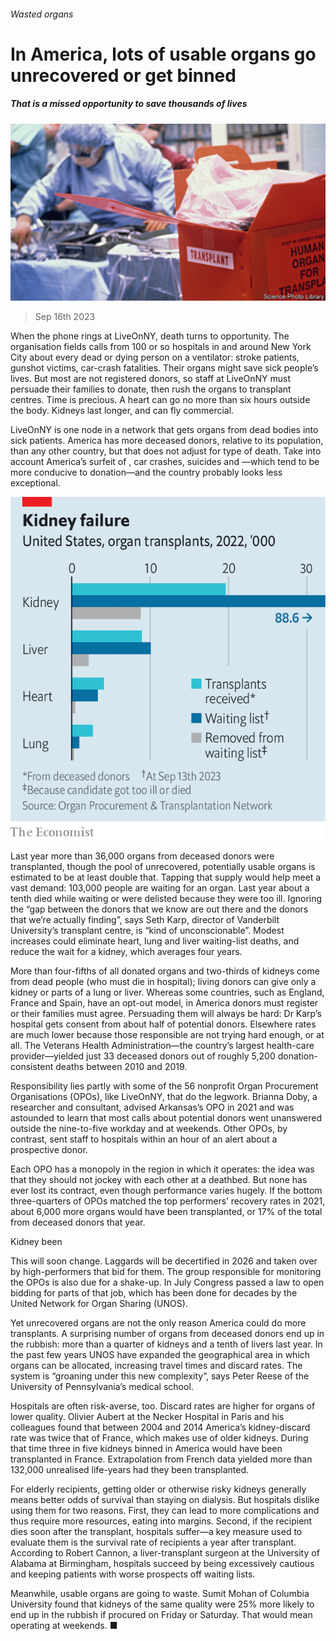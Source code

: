 ###### Wasted organs

# In America, lots of usable organs go unrecovered or get binned 

##### That is a missed opportunity to save thousands of lives 

![image](images/20230923_USP001.jpg) 

> Sep 16th 2023 

When the phone rings at LiveOnNY, death turns to opportunity. The organisation fields calls from 100 or so hospitals in and around New York City about every dead or dying person on a ventilator: stroke patients, gunshot victims, car-crash fatalities. Their organs might save sick people’s lives. But most are not registered donors, so staff at LiveOnNY must persuade their families to donate, then rush the organs to transplant centres. Time is precious. A heart can go no more than six hours outside the body. Kidneys last longer, and can fly commercial.

LiveOnNY is one node in a network that gets organs from dead bodies into sick patients. America has more deceased donors, relative to its population, than any other country, but that does not adjust for type of death. Take into account America’s surfeit of , car crashes, suicides and —which tend to be more conducive to donation—and the country probably looks less exceptional. 

![image](images/20230923_USC618.png) 


Last year more than 36,000 organs from deceased donors were transplanted, though the pool of unrecovered, potentially usable organs is estimated to be at least double that. Tapping that supply would help meet a vast demand: 103,000 people are waiting for an organ. Last year about a tenth died while waiting or were delisted because they were too ill. Ignoring the “gap between the donors that we know are out there and the donors that we’re actually finding”, says Seth Karp, director of Vanderbilt University’s transplant centre, is “kind of unconscionable”. Modest increases could eliminate heart, lung and liver waiting-list deaths, and reduce the wait for a kidney, which averages four years.

More than four-fifths of all donated organs and two-thirds of kidneys come from dead people (who must die in hospital); living donors can give only a kidney or parts of a lung or liver. Whereas some countries, such as England, France and Spain, have an opt-out model, in America donors must register or their families must agree. Persuading them will always be hard: Dr Karp’s hospital gets consent from about half of potential donors. Elsewhere rates are much lower because those responsible are not trying hard enough, or at all. The Veterans Health Administration—the country’s largest health-care provider—yielded just 33 deceased donors out of roughly 5,200 donation-consistent deaths between 2010 and 2019.

Responsibility lies partly with some of the 56 nonprofit Organ Procurement Organisations (OPOs), like LiveOnNY, that do the legwork. Brianna Doby, a researcher and consultant, advised Arkansas’s OPO in 2021 and was astounded to learn that most calls about potential donors went unanswered outside the nine-to-five workday and at weekends. Other OPOs, by contrast, sent staff to hospitals within an hour of an alert about a prospective donor.

Each OPO has a monopoly in the region in which it operates: the idea was that they should not jockey with each other at a deathbed. But none has ever lost its contract, even though performance varies hugely. If the bottom three-quarters of OPOs matched the top performers’ recovery rates in 2021, about 6,000 more organs would have been transplanted, or 17% of the total from deceased donors that year. 

Kidney been

This will soon change. Laggards will be decertified in 2026 and taken over by high-performers that bid for them. The group responsible for monitoring the OPOs is also due for a shake-up. In July Congress passed a law to open bidding for parts of that job, which has been done for decades by the United Network for Organ Sharing (UNOS).

Yet unrecovered organs are not the only reason America could do more transplants. A surprising number of organs from deceased donors end up in the rubbish: more than a quarter of kidneys and a tenth of livers last year. In the past few years UNOS have expanded the geographical area in which organs can be allocated, increasing travel times and discard rates. The system is “groaning under this new complexity”, says Peter Reese of the University of Pennsylvania’s medical school.

Hospitals are often risk-averse, too. Discard rates are higher for organs of lower quality. Olivier Aubert at the Necker Hospital in Paris and his colleagues found that between 2004 and 2014 America’s kidney-discard rate was twice that of France, which makes use of older kidneys. During that time three in five kidneys binned in America would have been transplanted in France. Extrapolation from French data yielded more than 132,000 unrealised life-years had they been transplanted.

For elderly recipients, getting older or otherwise risky kidneys generally means better odds of survival than staying on dialysis. But hospitals dislike using them for two reasons. First, they can lead to more complications and thus require more resources, eating into margins. Second, if the recipient dies soon after the transplant, hospitals suffer—a key measure used to evaluate them is the survival rate of recipients a year after transplant. According to Robert Cannon, a liver-transplant surgeon at the University of Alabama at Birmingham, hospitals succeed by being excessively cautious and keeping patients with worse prospects off waiting lists.

Meanwhile, usable organs are going to waste. Sumit Mohan of Columbia University found that kidneys of the same quality were 25% more likely to end up in the rubbish if procured on Friday or Saturday. That would mean operating at weekends. ■


